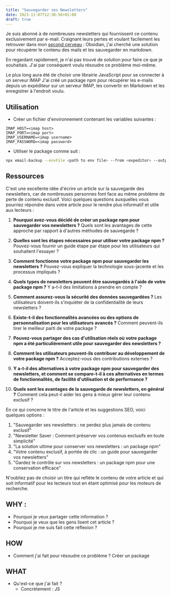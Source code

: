 ```yaml
---
title: "Sauvegarder ses Newsletters"
date: 2023-11-07T12:30:56+01:00
draft: true
---
```


Je suis abonné à de nombreuses newsletters qui fournissent ce contenu exclusivement par e-mail.
Craignant leurs pertes et voulant facilement les retrouver dans
mon [second cerveau](https://fortelabs.com/blog/basboverview/) : Obsidian, j'ai cherché une solution pour récupérer le
contenu des mails et les sauvegarder en markdown.

En regardant rapidement, je n'ai pas trouvé de solution pour faire ce que je souhaitais.
J'ai par conséquent voulu résoudre ce problème moi-même.

Le plus long aura été de choisir une librairie JavaScript pour se connecter à un serveur IMAP
J'ai créé un package npm pour récupérer les e-mails depuis un expéditeur sur un serveur IMAP, les
convertir en Markdown et les enregistrer à l'endroit voulu.

## Utilisation

- Créer un fichier d'environnement contenant les variables suivantes :

```env
IMAP_HOST=<imap host>
IMAP_PORT=<imap port>
IMAP_USERNAME=<imap username>
IMAP_PASSWORD=<imap password>
```

- Utiliser le package comme suit :

```bash
npx email-backup --envFile <path to env file> --from <expeditor> --output <output directory>
```

## Ressources

C'est une excellente idée d'écrire un article sur la sauvegarde des newsletters, car de nombreuses personnes font face
au même problème de perte de contenu exclusif. Voici quelques questions auxquelles vous pourriez répondre dans votre
article pour le rendre plus informatif et utile aux lecteurs :

1. **Pourquoi avez-vous décidé de créer un package npm pour sauvegarder vos newsletters ?** Quels sont les avantages de
   cette approche par rapport à d'autres méthodes de sauvegarde ?

2. **Quelles sont les étapes nécessaires pour utiliser votre package npm ?** Pouvez-vous fournir un guide étape par
   étape pour les utilisateurs qui souhaitent l'essayer ?

3. **Comment fonctionne votre package npm pour sauvegarder les newsletters ?** Pouvez-vous expliquer la technologie
   sous-jacente et les processus impliqués ?

4. **Quels types de newsletters peuvent être sauvegardés à l'aide de votre package npm ?** Y a-t-il des limitations à
   prendre en compte ?

5. **Comment assurez-vous la sécurité des données sauvegardées ?** Les utilisateurs doivent-ils s'inquiéter de la
   confidentialité de leurs newsletters ?

6. **Existe-t-il des fonctionnalités avancées ou des options de personnalisation pour les utilisateurs avancés ?**
   Comment peuvent-ils tirer le meilleur parti de votre package ?

7. **Pouvez-vous partager des cas d'utilisation réels où votre package npm a été particulièrement utile pour sauvegarder
   des newsletters ?**

8. **Comment les utilisateurs peuvent-ils contribuer au développement de votre package npm ?** Acceptez-vous des
   contributions externes ?

9. **Y a-t-il des alternatives à votre package npm pour sauvegarder des newsletters, et comment se compare-t-il à ces
   alternatives en termes de fonctionnalités, de facilité d'utilisation et de performance ?**

10. **Quels sont les avantages de la sauvegarde de newsletters, en général ?** Comment cela peut-il aider les gens à
    mieux gérer leur contenu exclusif ?

En ce qui concerne le titre de l'article et les suggestions SEO, voici quelques options :

1. "Sauvegarder ses newsletters : ne perdez plus jamais de contenu exclusif"
2. "Newsletter Saver : Comment préserver vos contenus exclusifs en toute simplicité"
3. "La solution ultime pour conserver vos newsletters : un package npm"
4. "Votre contenu exclusif, à portée de clic : un guide pour sauvegarder vos newsletters"
5. "Gardez le contrôle sur vos newsletters : un package npm pour une conservation efficace"

N'oubliez pas de choisir un titre qui reflète le contenu de votre article et qui soit informatif pour les lecteurs tout
en étant optimisé pour les moteurs de recherche.

## WHY :

- Pourquoi je veux partager cette information ?
- Pourquoi je veux que les gens lisent cet article ?
- Pourquoi je me suis fait cette réflexion ?

## HOW

- Comment j'ai fait pour résoudre ce problème ? Créer un package

## WHAT

- Qu'est-ce que j'ai fait ?
    - Concrètement : JS 